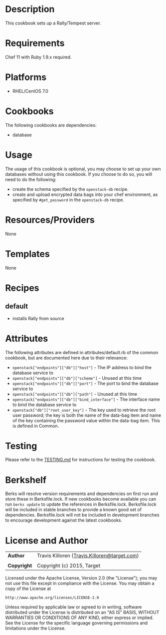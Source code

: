 # Description #

This cookbook sets up a Rally/Tempest server.

# Requirements #

Chef 11 with Ruby 1.9.x required.

# Platforms #

* RHEL/CentOS 7.0

# Cookbooks #

The following cookbooks are dependencies:

* database

# Usage #

The usage of this cookbook is optional, you may choose to set up your own databases without using this cookbook. If you choose to do so, you will need to do the following:

* create the schema specified by the `openstack-db` recipe.
* create and upload encrypted data bags into your chef environment, as
  specified by `#get_password` in the `openstack-db` recipe.

# Resources/Providers #

None

# Templates #

None

# Recipes #

## default ##

- installs Rally from source

# Attributes #

The following attributes are defined in attributes/default.rb of the common cookbook, but are documented here due to their relevance:

* `openstack["endpoints"]["db"]["host"]` - The IP address to bind the database service to
* `openstack["endpoints"]["db"]["scheme"]` - Unused at this time
* `openstack["endpoints"]["db"]["port"]` - The port to bind the database service to
* `openstack["endpoints"]["db"]["path"]` - Unused at this time
* `openstack["endpoints"]["db"]["bind_interface"]` - The interface name to bind the database service to
* `openstack["db"]["root_user_key"]` - The key used to retrieve the root user password; the key is both the name of the data-bag item and
  name of the key containing the password value within the data-bag item. This is defined in Common.

Testing
=====

Please refer to the [TESTING.md](TESTING.md) for instructions for testing the cookbook.

Berkshelf
=====

Berks will resolve version requirements and dependencies on first run and
store these in Berksfile.lock. If new cookbooks become available you can run
`berks update` to update the references in Berksfile.lock. Berksfile.lock will
be included in stable branches to provide a known good set of dependencies.
Berksfile.lock will not be included in development branches to encourage
development against the latest cookbooks.

License and Author
==================

|                      |                                                    |
|:---------------------|:---------------------------------------------------|
| **Author**           |  Travis Killoren (<Travis.Killoren@target.com>)    |
|                      |                                                    |
| **Copyright**        |  Copyright (c) 2015, Target                        |

Licensed under the Apache License, Version 2.0 (the "License");
you may not use this file except in compliance with the License.
You may obtain a copy of the License at

    http://www.apache.org/licenses/LICENSE-2.0

Unless required by applicable law or agreed to in writing, software
distributed under the License is distributed on an "AS IS" BASIS,
WITHOUT WARRANTIES OR CONDITIONS OF ANY KIND, either express or implied.
See the License for the specific language governing permissions and
limitations under the License.
